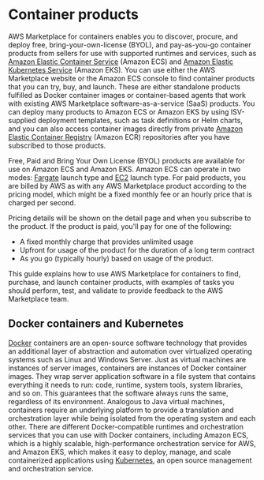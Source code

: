 # Container products<a name="buyer-what-is-aws-marketplace-for-containers"></a>

 AWS Marketplace for containers enables you to discover, procure, and deploy free, bring\-your\-own\-license \(BYOL\), and pay\-as\-you\-go container products from sellers for use with supported runtimes and services, such as [Amazon Elastic Container Service](https://docs.aws.amazon.com/AmazonECS/latest/userguide/) \(Amazon ECS\) and [Amazon Elastic Kubernetes Service](https://docs.aws.amazon.com/eks/latest/userguide/) \(Amazon EKS\)\. You can use either the AWS Marketplace website or the Amazon ECS console to find container products that you can try, buy, and launch\. These are either standalone products fulfilled as Docker container images or container\-based agents that work with existing AWS Marketplace software\-as\-a\-service \(SaaS\) products\. You can deploy many products to Amazon ECS or Amazon EKS by using ISV\-supplied deployment templates, such as task definitions or Helm charts, and you can also access container images directly from private [Amazon Elastic Container Registry](https://docs.aws.amazon.com/AmazonECR/latest/userguide/) \(Amazon ECR\) repositories after you have subscribed to those products\. 

Free, Paid and Bring Your Own License \(BYOL\) products are available for use on Amazon ECS and Amazon EKS\. Amazon ECS can operate in two modes: [Fargate](https://docs.aws.amazon.com/AmazonECS/latest/userguide/ECS_GetStarted_Fargate.html) launch type and [EC2](https://docs.aws.amazon.com/AWSEC2/latest/UserGuide/concepts.html) launch type\. For paid products, you are billed by AWS as with any AWS Marketplace product according to the pricing model, which might be a fixed monthly fee or an hourly price that is charged per second\. 

Pricing details will be shown on the detail page and when you subscribe to the product\. If the product is paid, you'll pay for one of the following:
+ A fixed monthly charge that provides unlimited usage
+ Upfront for usage of the product for the duration of a long term contract
+ As you go \(typically hourly\) based on usage of the product\.

 This guide explains how to use AWS Marketplace for containers to find, purchase, and launch container products, with examples of tasks you should perform, test, and validate to provide feedback to the AWS Marketplace team\.

## Docker containers and Kubernetes<a name="buyer-introduction-to-docker-containers-and-kubernetes"></a>

 [Docker](https://docs.aws.amazon.com/AmazonECR/latest/userguide/docker-basics.html) containers are an open\-source software technology that provides an additional layer of abstraction and automation over virtualized operating systems such as Linux and Windows Server\. Just as virtual machines are instances of server images, containers are instances of Docker container images\. They wrap server application software in a file system that contains everything it needs to run: code, runtime, system tools, system libraries, and so on\. This guarantees that the software always runs the same, regardless of its environment\. Analogous to Java virtual machines, containers require an underlying platform to provide a translation and orchestration layer while being isolated from the operating system and each other\. There are different Docker\-compatible runtimes and orchestration services that you can use with Docker containers, including Amazon ECS, which is a highly scalable, high\-performance orchestration service for AWS, and Amazon EKS, which makes it easy to deploy, manage, and scale containerized applications using [Kubernetes](https://docs.aws.amazon.com/eks/latest/userguide/), an open source management and orchestration service\.